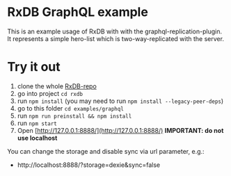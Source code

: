 # RxDB GraphQL example

This is an example usage of RxDB with with the graphql-replication-plugin.
It represents a simple hero-list which is two-way-replicated with the server.

# Try it out
1. clone the whole [RxDB-repo](https://github.com/pubkey/rxdb)
2. go into project `cd rxdb`
3. run `npm install`  (you may need to run `npm install --legacy-peer-deps`)
4. go to this folder `cd examples/graphql`
5. run `npm run preinstall && npm install`
6. run `npm start`
7. Open [http://127.0.0.1:8888/](http://127.0.0.1:8888/) **IMPORTANT: do not use localhost**



You can change the storage and disable sync via url parameter, e.g.: 

- http://localhost:8888/?storage=dexie&sync=false
